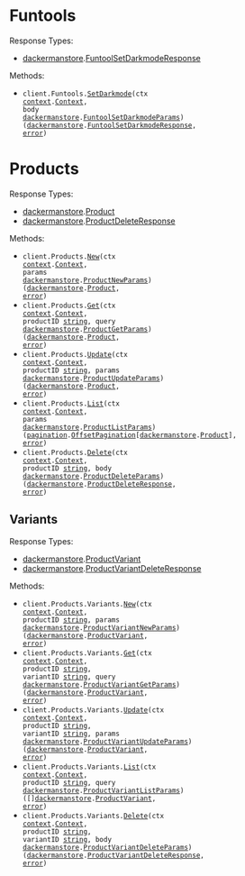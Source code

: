 # Funtools

Response Types:

- <a href="https://pkg.go.dev/github.com/dackerman/demostore-private-go/v2">dackermanstore</a>.<a href="https://pkg.go.dev/github.com/dackerman/demostore-private-go/v2#FuntoolSetDarkmodeResponse">FuntoolSetDarkmodeResponse</a>

Methods:

- <code title="put /funtools/set_darkmode_value">client.Funtools.<a href="https://pkg.go.dev/github.com/dackerman/demostore-private-go/v2#FuntoolService.SetDarkmode">SetDarkmode</a>(ctx <a href="https://pkg.go.dev/context">context</a>.<a href="https://pkg.go.dev/context#Context">Context</a>, body <a href="https://pkg.go.dev/github.com/dackerman/demostore-private-go/v2">dackermanstore</a>.<a href="https://pkg.go.dev/github.com/dackerman/demostore-private-go/v2#FuntoolSetDarkmodeParams">FuntoolSetDarkmodeParams</a>) (<a href="https://pkg.go.dev/github.com/dackerman/demostore-private-go/v2">dackermanstore</a>.<a href="https://pkg.go.dev/github.com/dackerman/demostore-private-go/v2#FuntoolSetDarkmodeResponse">FuntoolSetDarkmodeResponse</a>, <a href="https://pkg.go.dev/builtin#error">error</a>)</code>

# Products

Response Types:

- <a href="https://pkg.go.dev/github.com/dackerman/demostore-private-go/v2">dackermanstore</a>.<a href="https://pkg.go.dev/github.com/dackerman/demostore-private-go/v2#Product">Product</a>
- <a href="https://pkg.go.dev/github.com/dackerman/demostore-private-go/v2">dackermanstore</a>.<a href="https://pkg.go.dev/github.com/dackerman/demostore-private-go/v2#ProductDeleteResponse">ProductDeleteResponse</a>

Methods:

- <code title="post /orgs/{org_id}/products">client.Products.<a href="https://pkg.go.dev/github.com/dackerman/demostore-private-go/v2#ProductService.New">New</a>(ctx <a href="https://pkg.go.dev/context">context</a>.<a href="https://pkg.go.dev/context#Context">Context</a>, params <a href="https://pkg.go.dev/github.com/dackerman/demostore-private-go/v2">dackermanstore</a>.<a href="https://pkg.go.dev/github.com/dackerman/demostore-private-go/v2#ProductNewParams">ProductNewParams</a>) (<a href="https://pkg.go.dev/github.com/dackerman/demostore-private-go/v2">dackermanstore</a>.<a href="https://pkg.go.dev/github.com/dackerman/demostore-private-go/v2#Product">Product</a>, <a href="https://pkg.go.dev/builtin#error">error</a>)</code>
- <code title="get /orgs/{org_id}/products/{product_id}">client.Products.<a href="https://pkg.go.dev/github.com/dackerman/demostore-private-go/v2#ProductService.Get">Get</a>(ctx <a href="https://pkg.go.dev/context">context</a>.<a href="https://pkg.go.dev/context#Context">Context</a>, productID <a href="https://pkg.go.dev/builtin#string">string</a>, query <a href="https://pkg.go.dev/github.com/dackerman/demostore-private-go/v2">dackermanstore</a>.<a href="https://pkg.go.dev/github.com/dackerman/demostore-private-go/v2#ProductGetParams">ProductGetParams</a>) (<a href="https://pkg.go.dev/github.com/dackerman/demostore-private-go/v2">dackermanstore</a>.<a href="https://pkg.go.dev/github.com/dackerman/demostore-private-go/v2#Product">Product</a>, <a href="https://pkg.go.dev/builtin#error">error</a>)</code>
- <code title="put /orgs/{org_id}/products/{product_id}">client.Products.<a href="https://pkg.go.dev/github.com/dackerman/demostore-private-go/v2#ProductService.Update">Update</a>(ctx <a href="https://pkg.go.dev/context">context</a>.<a href="https://pkg.go.dev/context#Context">Context</a>, productID <a href="https://pkg.go.dev/builtin#string">string</a>, params <a href="https://pkg.go.dev/github.com/dackerman/demostore-private-go/v2">dackermanstore</a>.<a href="https://pkg.go.dev/github.com/dackerman/demostore-private-go/v2#ProductUpdateParams">ProductUpdateParams</a>) (<a href="https://pkg.go.dev/github.com/dackerman/demostore-private-go/v2">dackermanstore</a>.<a href="https://pkg.go.dev/github.com/dackerman/demostore-private-go/v2#Product">Product</a>, <a href="https://pkg.go.dev/builtin#error">error</a>)</code>
- <code title="get /orgs/{org_id}/products">client.Products.<a href="https://pkg.go.dev/github.com/dackerman/demostore-private-go/v2#ProductService.List">List</a>(ctx <a href="https://pkg.go.dev/context">context</a>.<a href="https://pkg.go.dev/context#Context">Context</a>, params <a href="https://pkg.go.dev/github.com/dackerman/demostore-private-go/v2">dackermanstore</a>.<a href="https://pkg.go.dev/github.com/dackerman/demostore-private-go/v2#ProductListParams">ProductListParams</a>) (<a href="https://pkg.go.dev/github.com/dackerman/demostore-private-go/v2/packages/pagination">pagination</a>.<a href="https://pkg.go.dev/github.com/dackerman/demostore-private-go/v2/packages/pagination#OffsetPagination">OffsetPagination</a>[<a href="https://pkg.go.dev/github.com/dackerman/demostore-private-go/v2">dackermanstore</a>.<a href="https://pkg.go.dev/github.com/dackerman/demostore-private-go/v2#Product">Product</a>], <a href="https://pkg.go.dev/builtin#error">error</a>)</code>
- <code title="delete /orgs/{org_id}/products/{product_id}">client.Products.<a href="https://pkg.go.dev/github.com/dackerman/demostore-private-go/v2#ProductService.Delete">Delete</a>(ctx <a href="https://pkg.go.dev/context">context</a>.<a href="https://pkg.go.dev/context#Context">Context</a>, productID <a href="https://pkg.go.dev/builtin#string">string</a>, body <a href="https://pkg.go.dev/github.com/dackerman/demostore-private-go/v2">dackermanstore</a>.<a href="https://pkg.go.dev/github.com/dackerman/demostore-private-go/v2#ProductDeleteParams">ProductDeleteParams</a>) (<a href="https://pkg.go.dev/github.com/dackerman/demostore-private-go/v2">dackermanstore</a>.<a href="https://pkg.go.dev/github.com/dackerman/demostore-private-go/v2#ProductDeleteResponse">ProductDeleteResponse</a>, <a href="https://pkg.go.dev/builtin#error">error</a>)</code>

## Variants

Response Types:

- <a href="https://pkg.go.dev/github.com/dackerman/demostore-private-go/v2">dackermanstore</a>.<a href="https://pkg.go.dev/github.com/dackerman/demostore-private-go/v2#ProductVariant">ProductVariant</a>
- <a href="https://pkg.go.dev/github.com/dackerman/demostore-private-go/v2">dackermanstore</a>.<a href="https://pkg.go.dev/github.com/dackerman/demostore-private-go/v2#ProductVariantDeleteResponse">ProductVariantDeleteResponse</a>

Methods:

- <code title="post /orgs/{org_id}/products/{product_id}/variants">client.Products.Variants.<a href="https://pkg.go.dev/github.com/dackerman/demostore-private-go/v2#ProductVariantService.New">New</a>(ctx <a href="https://pkg.go.dev/context">context</a>.<a href="https://pkg.go.dev/context#Context">Context</a>, productID <a href="https://pkg.go.dev/builtin#string">string</a>, params <a href="https://pkg.go.dev/github.com/dackerman/demostore-private-go/v2">dackermanstore</a>.<a href="https://pkg.go.dev/github.com/dackerman/demostore-private-go/v2#ProductVariantNewParams">ProductVariantNewParams</a>) (<a href="https://pkg.go.dev/github.com/dackerman/demostore-private-go/v2">dackermanstore</a>.<a href="https://pkg.go.dev/github.com/dackerman/demostore-private-go/v2#ProductVariant">ProductVariant</a>, <a href="https://pkg.go.dev/builtin#error">error</a>)</code>
- <code title="get /orgs/{org_id}/products/{product_id}/variants/{variant_id}">client.Products.Variants.<a href="https://pkg.go.dev/github.com/dackerman/demostore-private-go/v2#ProductVariantService.Get">Get</a>(ctx <a href="https://pkg.go.dev/context">context</a>.<a href="https://pkg.go.dev/context#Context">Context</a>, productID <a href="https://pkg.go.dev/builtin#string">string</a>, variantID <a href="https://pkg.go.dev/builtin#string">string</a>, query <a href="https://pkg.go.dev/github.com/dackerman/demostore-private-go/v2">dackermanstore</a>.<a href="https://pkg.go.dev/github.com/dackerman/demostore-private-go/v2#ProductVariantGetParams">ProductVariantGetParams</a>) (<a href="https://pkg.go.dev/github.com/dackerman/demostore-private-go/v2">dackermanstore</a>.<a href="https://pkg.go.dev/github.com/dackerman/demostore-private-go/v2#ProductVariant">ProductVariant</a>, <a href="https://pkg.go.dev/builtin#error">error</a>)</code>
- <code title="put /orgs/{org_id}/products/{product_id}/variants/{variant_id}">client.Products.Variants.<a href="https://pkg.go.dev/github.com/dackerman/demostore-private-go/v2#ProductVariantService.Update">Update</a>(ctx <a href="https://pkg.go.dev/context">context</a>.<a href="https://pkg.go.dev/context#Context">Context</a>, productID <a href="https://pkg.go.dev/builtin#string">string</a>, variantID <a href="https://pkg.go.dev/builtin#string">string</a>, params <a href="https://pkg.go.dev/github.com/dackerman/demostore-private-go/v2">dackermanstore</a>.<a href="https://pkg.go.dev/github.com/dackerman/demostore-private-go/v2#ProductVariantUpdateParams">ProductVariantUpdateParams</a>) (<a href="https://pkg.go.dev/github.com/dackerman/demostore-private-go/v2">dackermanstore</a>.<a href="https://pkg.go.dev/github.com/dackerman/demostore-private-go/v2#ProductVariant">ProductVariant</a>, <a href="https://pkg.go.dev/builtin#error">error</a>)</code>
- <code title="get /orgs/{org_id}/products/{product_id}/variants">client.Products.Variants.<a href="https://pkg.go.dev/github.com/dackerman/demostore-private-go/v2#ProductVariantService.List">List</a>(ctx <a href="https://pkg.go.dev/context">context</a>.<a href="https://pkg.go.dev/context#Context">Context</a>, productID <a href="https://pkg.go.dev/builtin#string">string</a>, query <a href="https://pkg.go.dev/github.com/dackerman/demostore-private-go/v2">dackermanstore</a>.<a href="https://pkg.go.dev/github.com/dackerman/demostore-private-go/v2#ProductVariantListParams">ProductVariantListParams</a>) ([]<a href="https://pkg.go.dev/github.com/dackerman/demostore-private-go/v2">dackermanstore</a>.<a href="https://pkg.go.dev/github.com/dackerman/demostore-private-go/v2#ProductVariant">ProductVariant</a>, <a href="https://pkg.go.dev/builtin#error">error</a>)</code>
- <code title="delete /orgs/{org_id}/products/{product_id}/variants/{variant_id}">client.Products.Variants.<a href="https://pkg.go.dev/github.com/dackerman/demostore-private-go/v2#ProductVariantService.Delete">Delete</a>(ctx <a href="https://pkg.go.dev/context">context</a>.<a href="https://pkg.go.dev/context#Context">Context</a>, productID <a href="https://pkg.go.dev/builtin#string">string</a>, variantID <a href="https://pkg.go.dev/builtin#string">string</a>, body <a href="https://pkg.go.dev/github.com/dackerman/demostore-private-go/v2">dackermanstore</a>.<a href="https://pkg.go.dev/github.com/dackerman/demostore-private-go/v2#ProductVariantDeleteParams">ProductVariantDeleteParams</a>) (<a href="https://pkg.go.dev/github.com/dackerman/demostore-private-go/v2">dackermanstore</a>.<a href="https://pkg.go.dev/github.com/dackerman/demostore-private-go/v2#ProductVariantDeleteResponse">ProductVariantDeleteResponse</a>, <a href="https://pkg.go.dev/builtin#error">error</a>)</code>
